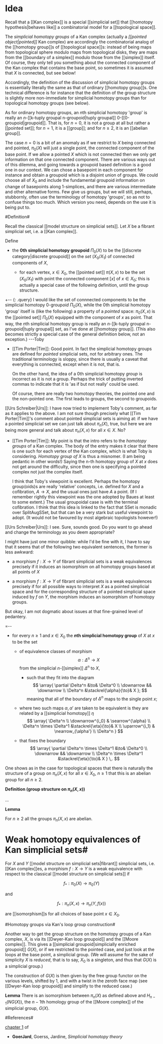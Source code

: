# Idea #

Recall that a [[Kan complex]] is a special [[simplicial set]] that [[homotopy hypothesis|behaves like]] a combinatorial model for a [[topological space]].


The _simplicial homotopy groups_ of a Kan complex (actually a *[[pointed object|pointed]]* Kan complex) are accordingly the combinatorial analog of the [[homotopy group]]s of [[topological space]]s: instead of being maps from topological sphere modulo maps from topological disks, they are maps from the [[boundary of a simplex]] modulo those from the [[simplex]] itself. Of course, they only tell you something about the connected component of the Kan complex that contains the base point, so sometimes it is assumed that $X$ is connected, but see below!

Accordingly, the definition of the discussion of simplicial homotopy groups is essentially literally the same as that of ordinary [[homotopy group]]s.  One technical difference is for instance that the definition of the group structure is slightly more non-immediate for simplicial homotopy groups than for topological homotopy groups (see below).

As for ordinary homotopy groups, an $n$th simplicial homotopy 'group' is really an $n$-[[k-tuply groupal n-groupoid|tuply groupal]] $0$-[[0-groupoid|groupoid]].  That is, for $n = 0$, it is not a group at all but rather a [[pointed set]]; for $n = 1$, it is a [[group]]; and for $n \geq 2$, it is an [[abelian group]]. 

The case $n = 0$ is a bit of an anomaly as if we restrict to $X$ being connected and pointed, $\pi_0(X)$ will just a single point, the connected component of the base point. If we allow a pointed $X$ which is not connected then we only get information on that one connected component. There are various ways out of this dilemma, and going towards a groupoid based definition is a good one in our context. We can chose a basepoint in each component for instance and obtain a groupoid which is a disjoint union of groups. We could choose all of $X_0$ and include the fundamental groupoid information on change of basepoints along 1-simplices, and there are various intermediate and other alternative forms. Few give us groups, but we will still, perhaps, stubbornly, often use the terminology of homotopy 'groups', so as not to confuse things too much. Which version you need, depends on the use it is being put to.


#Definition# 

Recall the classical [[model structure on simplicial sets]]. Let $X$ be a fibrant simplicial set, i.e. a [[Kan complex]].  

Define


* the **$0$th simplicial homotopy groupoid** $\Pi_0(X)$ to be the [[discrete category|discrete groupoid]] on the _set_ $(X_0/X_1)$ of connected components of $X$,

  * for each vertex, $x \in X_0$, the [[pointed set]] $\pi(X,x)$ to be the set $(X_0/X_1)$ with point the connected component $[x]$ of $x \in X_0$; this is actually a special case of the following definition, until the group structure.

+-- {: .query}
  I would like the set of connnected components to be the simplicial homotopy $0$-group*oid* $\Pi_0(X)$, while the $0$th simplicial homotopy 'group' itself is (like the following) a property of a *pointed* space: $\pi_0(X,x)$ is the [[pointed set]] $\Pi_0(X)$ equipped with the component of $x$ as point.  That way, the $n$th simplicial homotopy group is really an $n$-[[k-tuply groupal n-groupoid|tuply groupal]] set, as I\'ve done at [[homotopy group]].  (This also becomes strictly a special case of the general definition below, not an exception.)  ---Toby

*  [[Tim Porter|Tim]]: Good point.  In fact the simplicial homotopy groups are defined for _pointed_ simplicial sets, not for arbitrary ones. The traditional terminology is sloppy, since there is usually a caveat that everything is connected, except when it is not, that is.
 
   On the other hand, the idea of a 0th simplicial homotopy *group* is incorrect as it is not a group. Perhaps the trick of putting inverted commas to indicate that it is 'as if but not really' could be used.  

   Of course, there are really two homotopy theories, the pointed one and the non-pointed one.  The first leads to groups, the second to groupoids.

[[Urs Schreiber|Urs]]: I have now tried to implement Toby's comment, as far as it applies to the above. I am not sure though precisely what [[Tim Porter|Tim]]'s comment about pointed simplicial sets is aiming at: if we have a pointed simplicial set we can just talk about $\pi_n(X)$, true, but here we are being more general and talk about $\pi_n(X,x)$ for all $x  \in X$. No? 

*  [[Tim Porter|Tim]]: My point is that the intro refers to the _homotopy groups_ of a Kan complex.  The body of the entry makes it clear that there is one such for each vertex of the Kan complex, which is what Toby is considering. *Homotopy group of $X$* is thus a misnomer. (I am being pedantic in other words!) Saying the n-th homotopy group of $X$ at $x$ does not get around the difficulty, since then one is specifying a pointed complex not just the complex itself.

   I think that Toby's viewpoint is excellent. Perhaps the homotopy group(oids)s are really 'relative' concepts, i.e.  defined for $X$ and a cofibration, $A\to X$, and the usual ones just have $A$ a point. (If I remember rightly this viewpoint was the one adopted by Baues at least to some extent.) The usual groupoidal case is with the terminal cofibration.  I think that this idea is linked to the fact that SSet is monadic over SplitAugSSet, but that can be a very stark but useful viewpoint to adopt. (It would not be favoured by most algebraic topologists however!) 
 
[[Urs Schreiber|Urs]]: I see. Sure, sounds good. Do you want to go ahead and change the terminology as you deem appropriate?

I might have just one minor quibble: while I'd be fine with it, I have to say that it seems that of the following two equivalent sentences, the former is less awkward:

* a morphism $f : X \to Y$ of fibrant simplicial sets is a weak equivalences precisely if it induces an isomorphism on all homotopy groups based at all points of $X$

* a morphism $f : X \to Y$ of fibrant simplicial sets is a weak equivalences precisely if for all  possible ways to interpret $X$ as a pointed simplicial space and for the corresponding structure of a pointed simplicial space induced by $f$ on $Y$, the morphism induces an isomorphism of homotopy groups.

But okay, I am not dogmatic about issues at that fine-grained level of pedantery.

=--

* for every $n \geq 1$ and $x \in X_0$ the **$n$th simplicial homotopy group** of $X$ at $x$ to be the set 

  * of equivalence classes of morphism
  $$
    \alpha : \Delta^n \to X
  $$ 
  from the simplicial $n$-[[simplex]] $\Delta^n$ to $X$, 

    * such that they fit into the diagram
    $$
      \array{
        \partial \Delta^n &\to&  \Delta^0
        \\
        \downarrow && \downarrow
        \\
        \Delta^n &\stackrel{\alpha}{\to}& X
      };
    $$
    meaning that all of the boundary of $\Delta^n$ maps to the single point $x$;

  * where two such maps $\alpha, \alpha'$ are taken to be equivalent is they are related by a [[simplicial homotopy]] $\eta$
    $$
      \array{
        \Delta^n
        \\
        \downarrow^{i_0} & \searrow^{\alpha}
        \\
        \Delta^n \times \Delta^1
        &\stackrel{\eta}{\to}&
        X
        \\
        \uparrow^{i_1} & \nearrow_{\alpha'}
        \\
        \Delta^n 
      }
    $$

   * that fixes the boundary
     $$
       \array{
         \partial \Delta^n \times \Delta^1 
         &\to&
         \Delta^0
         \\
         \downarrow && \downarrow
         \\
         \Delta^n  \times \Delta^1
         &\stackrel{\eta}{\to}&
         X
       }
       \,.
     $$


One shows as in the case for topological spaces that 
there is naturally the structure of a group on $\pi_n(X,x)$ for all $x \in X_0$, $n \geq 1$ that this is an abelian group for all $n \geq 2$.

**Definition (group structure on $\pi_n(X,x)$)**
  
...

**Lemma**

For $n \geq 2$ all the groups $\pi_n(X,x)$ are abelian.


# Weak homotopy equivalences of Kan simplicial sets#

For $X$ and $Y$ [[model structure on simplicial sets|fibrant]] simplicial sets, i.e. [[Kan complex]]es, a morphism $f : X \to Y$ is a weak equivalence with respect to the classical [[model structure on simplicial sets]] if 

$$
  f_* : \pi_0(X) \to \pi_0(Y)
$$

and

$$
  f_* : \pi_n(X,x) \to \pi_n(Y,f(x))
$$

are [[isomorphism]]s for all choices of base point $x \in X_0$.



#Homotopy groups via Kan's loop group construction#

Another way to get the group structure on the homotopy groups of  a Kan complex, $X$, is via its [[Dwyer-Kan loop groupoid]] and the [[Moore complex]]. This gives a [[simplicial groupoid|simplicially enriched groupoid]] $G(X)$, or if we restricted to the pointed case, and just look at the loops at the base point, a simplicial group. (We will assume for the sake of simplicity $X$ is _reduced_, that is to say, $X_0$ is a singleton, and thus that $G(X)$ is a simplicial group.)

The construction of $G(X)$ is then given by  the free group functor on the various levels, shifted by 1, and with a twist in the zeroth face map (see [[Dwyer-Kan loop groupoid]] and simplify to the reduced case.) 



**Lemma**
There is an isomorphism between $\pi_n(X)$ as defined above and $H_{n-1}(NG(X))$, the $n-1$th homology group of the [[Moore complex]] of the simplicial group, $G(X)$.




#References#

[chapter 1](http://www.maths.abdn.ac.uk/~bensondj/papers/g/goerss-jardine/ch-1.dvi) of 

* **GoerJard**, Goerss, Jardine, _Simplicial homotopy theory_ 